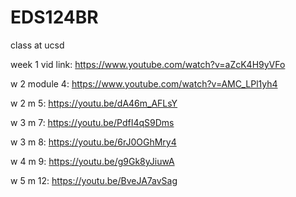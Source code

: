 # EDS124BR
class at ucsd

week 1 vid link: https://www.youtube.com/watch?v=aZcK4H9yVFo

w 2 module 4: https://www.youtube.com/watch?v=AMC_LPl1yh4

w 2 m 5: https://youtu.be/dA46m_AFLsY

w 3 m 7: https://youtu.be/PdfI4qS9Dms

w 3 m 8: https://youtu.be/6rJ0OGhMry4

w 4 m 9: https://youtu.be/g9Gk8yJiuwA

w 5 m 12: https://youtu.be/BveJA7avSag
